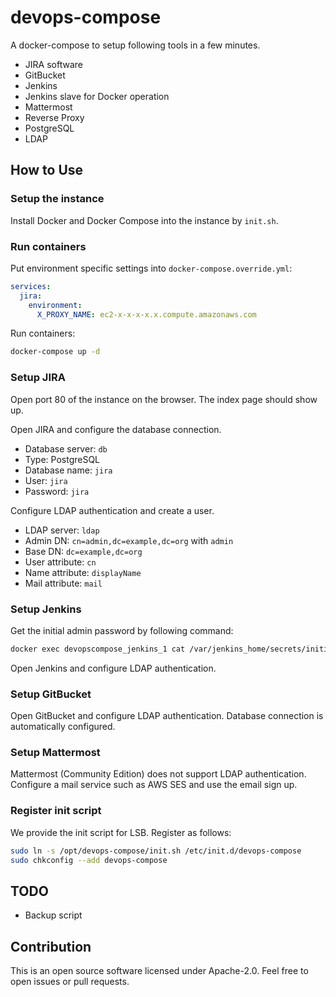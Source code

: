 # devops-compose

A docker-compose to setup following tools in a few minutes.

* JIRA software
* GitBucket
* Jenkins
* Jenkins slave for Docker operation
* Mattermost
* Reverse Proxy
* PostgreSQL
* LDAP


## How to Use

### Setup the instance

Install Docker and Docker Compose into the instance by `init.sh`.

### Run containers

Put environment specific settings into `docker-compose.override.yml`:

```yaml
services:
  jira:
    environment:
      X_PROXY_NAME: ec2-x-x-x-x.x.compute.amazonaws.com
```

Run containers:

```sh
docker-compose up -d
```

### Setup JIRA

Open port 80 of the instance on the browser.
The index page should show up.

Open JIRA and configure the database connection.

- Database server: `db`
- Type: PostgreSQL
- Database name: `jira`
- User: `jira`
- Password: `jira`

Configure LDAP authentication and create a user.

- LDAP server: `ldap`
- Admin DN: `cn=admin,dc=example,dc=org` with `admin`
- Base DN: `dc=example,dc=org`
- User attribute: `cn`
- Name attribute: `displayName`
- Mail attribute: `mail`

### Setup Jenkins

Get the initial admin password by following command:

```sh
docker exec devopscompose_jenkins_1 cat /var/jenkins_home/secrets/initialAdminPassword
```

Open Jenkins and configure LDAP authentication.

### Setup GitBucket

Open GitBucket and configure LDAP authentication.
Database connection is automatically configured.

### Setup Mattermost

Mattermost (Community Edition) does not support LDAP authentication.
Configure a mail service such as AWS SES and use the email sign up.

### Register init script

We provide the init script for LSB.
Register as follows:

```sh
sudo ln -s /opt/devops-compose/init.sh /etc/init.d/devops-compose
sudo chkconfig --add devops-compose
```

## TODO

* Backup script


## Contribution

This is an open source software licensed under Apache-2.0.
Feel free to open issues or pull requests.


